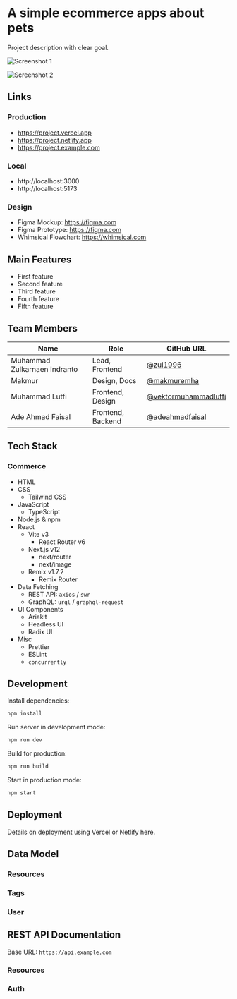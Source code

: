 # A simple ecommerce apps about pets 

Project description with clear goal.

![Screenshot 1]()

![Screenshot 2]()

## Links

### Production

- https://project.vercel.app
- https://project.netlify.app
- https://project.example.com

### Local

- http://localhost:3000
- http://localhost:5173

### Design

- Figma Mockup: https://figma.com
- Figma Prototype: https://figma.com
- Whimsical Flowchart: https://whimsical.com

## Main Features

- First feature
- Second feature
- Third feature
- Fourth feature
- Fifth feature

## Team Members

| Name                               | Role              | GitHub URL                                                       |
| ---------------------------------- | ----------------- | ---------------------------------------------------------------- |
| Muhammad Zulkarnaen Indranto       | Lead, Frontend    | [@zul1996](https://github.com/zul1996)                           |
| Makmur                             | Design, Docs      | [@makmuremha](https://github.com/makmuremha)                     |
| Muhammad Lutfi                     | Frontend, Design  | [@vektormuhammadlutfi](https://github.com/vektormuhammadlutfi)   |
| Ade Ahmad Faisal                   | Frontend, Backend | [@adeahmadfaisal](https://github.com/adeahmadfaisal)             |

## Tech Stack

### Commerce

- HTML
- CSS
  - Tailwind CSS
- JavaScript
  - TypeScript
- Node.js & npm
- React
  - Vite v3
    - React Router v6
  - Next.js v12
    - next/router
    - next/image
  - Remix v1.7.2
    - Remix Router
- Data Fetching
  - REST API: `axios` / `swr`
  - GraphQL: `urql` / `graphql-request`
- UI Components
  - Ariakit
  - Headless UI
  - Radix UI
- Misc
  - Prettier
  - ESLint
  - `concurrently`

## Development

Install dependencies:

```sh
npm install
```

Run server in development mode:

```sh
npm run dev
```

Build for production:

```sh
npm run build
```

Start in production mode:

```sh
npm start
```

## Deployment

Details on deployment using Vercel or Netlify here.

## Data Model

### Resources



### Tags



### User



## REST API Documentation

Base URL: `https://api.example.com`

### Resources


### Auth





